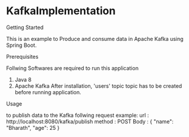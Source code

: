 # KafkaImplementation

Getting Started

This is an example to Produce and consume data in Apache Kafka using Spring Boot.

Prerequisites

Follwing Softwares are required to run this application

1. Java 8
2. Apache Kafka
    After installation, 'users' topic topic has to be created before running application.

Usage

to publish data to the Kafka follwing request example:
url : http://localhost:8080/kafka/publish
method : POST
Body : { "name": "Bharath", "age": 25  }
